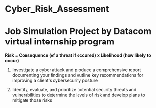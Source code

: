 # Cyber_Risk_Assessment
# Job Simulation Project by Datacom virtual internship program

**Risk = Consequence (of a threat if occured) x Likelihood (how likely to occur)**

1) Investigate a cyber attack and produce a comprehensive report documenting your findings and outline key recommendations for improving a client's cybersecurity posture

2) Identify, evaluate, and prioritize potential security threats and vulnerabilities to determine the levels of risk and develop plans to mitigate those risks

